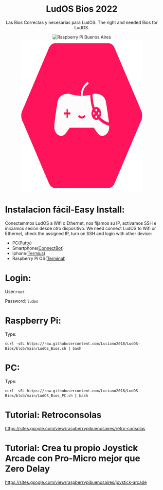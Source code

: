 #                                  <h1 align="center"> LudOS Bios 2022</h1>
<p align="center">
  Las Bios Correctas y necesarias para LudOS.
  The right and needed Bios for LudOS. 
</p>
<p align="center">
<img src="https://raw.githubusercontent.com/Luciano2018/RetroPieBios/master/logov3.png" alt="Raspberry Pi Buenos Aires" width="400" height="500"><img src="https://github.com/Luciano2018/LudOS-Bios/blob/main/LudOS.png" alt="Raspberry Pi Buenos Aires" width="400" height="500">
</p>

# Instalacion fácil-Easy Install:

Conectammos LudOS a Wifi o Ethernet, nos fijamos su IP, activamos SSH e iniciamos sesión desde otro dispositivo:
We need connect LudOS to Wifi or Ethernet, check the assigned IP, turn on SSH and login with other device:
- PC([Putty](https://www.putty.org/))
- Smartphone([ConnectBot](https://play.google.com/store/apps/details?id=org.connectbot&hl=es&gl=US))
- Iphone([Termius](https://apps.apple.com/pe/app/termius-ssh-client/id549039908))
- Raspberry Pi OS([Terminal](https://www.raspberrypi.com/documentation/computers/remote-access.html))

# Login:

User:`root`

Password: `ludos`

# Raspberry Pi:

Type:
```
curl -sSL https://raw.githubusercontent.com/Luciano2018/LudOS-Bios/blob/main/LudOS_Bios.sh | bash
```

# PC:

Type:
```
curl -sSL https://raw.githubusercontent.com/Luciano2018/LudOS-Bios/blob/main/LudOS_Bios_PC.sh | bash
```

# Tutorial: Retroconsolas
https://sites.google.com/view/raspberrypibuenosaires/retro-consolas

# Tutorial: Crea tu propio Joystick Arcade con Pro-Micro mejor que Zero Delay
https://sites.google.com/view/raspberrypibuenosaires/joystick-arcade
